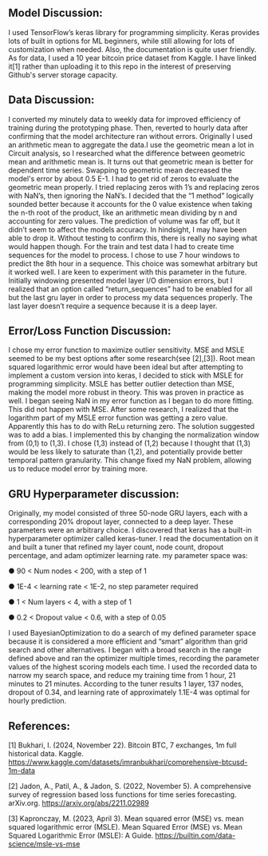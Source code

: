 ## **Model Discussion:**

I used TensorFlow’s keras library for programming simplicity. Keras provides lots of
built in options for ML beginners, while still allowing for lots of customization when
needed. Also, the documentation is quite user friendly. As for data, I used a 10 year 
bitcoin price dataset from Kaggle. I have linked it[1] rather than uploading it to this repo
in the interest of preserving Github's server storage capacity.

## **Data Discussion:**

I converted my minutely data to weekly data for improved efficiency of training
during the prototyping phase. Then, reverted to hourly data after confirming that the
model architecture ran without errors. Originally I used an arithmetic mean to aggregate 
the data.I use the geometric mean a lot in Circuit analysis, so I researched what the 
difference between geometric mean and arithmetic mean is. It turns out that geometric 
mean is better for dependent time series. Swapping to geometric mean decreased the model's 
error by about 0.5 E-1. I had to get rid of zeros to evaluate the geometric mean properly. 
I tried replacing zeros with 1’s and replacing zeros with NaN’s, then ignoring the NaN’s. 
I decided that the “1 method” logically sounded better because it accounts for the 0 value 
existence when taking the n-th root of the product, like an arithmetic mean dividing by n and
accounting for zero values. The prediction of volume was far off, but it didn’t seem to
affect the models accuracy. In hindsight, I may have been able to drop it. Without
testing to confirm this, there is really no saying what would happen though.
For the train and test data I had to create time sequences for the model to process.
I chose to use 7 hour windows to predict the 8th hour in a sequence. This choice was
somewhat arbitrary but it worked well. I are keen to experiment with this parameter in
the future. Initially windowing presented model layer I/O dimension errors, but I
realized that an option called “return_sequences” had to be enabled for all but the last
gru layer in order to process my data sequences properly. The last layer doesn’t require
a sequence because it is a deep layer.

## **Error/Loss Function Discussion:**

I chose my error function to maximize outlier sensitivity. MSE and MSLE seemed to
be my best options after some research(see [2],[3]). Root mean squared logarithmic
error would have been ideal but after attempting to implement a custom version into
keras, I decided to stick with MSLE for programming simplicity. MSLE has better
outlier detection than MSE, making the model more robust in theory. This was proven in
practice as well. I began seeing NaN in my error function as I began to do more
fitting. This did not happen with MSE. After some research, I realized that the
logarithm part of my MSLE error function was getting a zero value. Apparently this has
to do with ReLu returning zero. The solution suggested was to add a bias. I
implemented this by changing the normalization window from (0,1) to (1,3). I chose
(1,3) instead of (1,2) because I thought that (1,3) would be less likely to saturate than
(1,2), and potentially provide better temporal pattern granularity. This change fixed my
NaN problem, allowing us to reduce model error by training more.

## **GRU Hyperparameter discussion:**

Originally, my model consisted of three 50-node GRU layers, each with a corresponding
20% dropout layer, connected to a deep layer. These parameters were an arbitrary
choice. I discovered that keras has a built-in hyperparameter optimizer called
keras-tuner. I read the documentation on it and built a tuner that refined my layer
count, node count, dropout percentage, and adam optimizer learning rate. my
parameter space was:

● 90 < Num nodes < 200, with a step of 1

● 1E-4 < learning rate < 1E-2, no step parameter required

● 1 < Num layers < 4, with a step of 1

● 0.2 < Dropout value < 0.6, with a step of 0.05

I used BayesianOptimization to do a search of my defined parameter space because
it is considered a more efficient and “smart” algorithm than grid search and other alternatives.
I began with a broad search in the range defined above and ran the optimizer
multiple times, recording the parameter values of the highest scoring models each time.
I used the recorded data to narrow my search space, and reduce my training time
from 1 hour, 21 minutes to 21 minutes. According to the tuner results 1 layer, 137
nodes, dropout of 0.34, and learning rate of approximately 1.1E-4 was optimal for hourly
prediction.


## **References**:

[1] Bukhari, I. (2024, November 22). Bitcoin BTC, 7 exchanges, 1m full historical data.
Kaggle. https://www.kaggle.com/datasets/imranbukhari/comprehensive-btcusd-1m-data

[2] Jadon, A., Patil, A., & Jadon, S. (2022, November 5). A comprehensive survey of
regression based loss functions for time series forecasting. arXiv.org.
https://arxiv.org/abs/2211.02989

[3] Kapronczay, M. (2023, April 3). Mean squared error (MSE) vs. mean squared
logarithmic error (MSLE). Mean Squared Error (MSE) vs. Mean Squared Logarithmic
Error (MSLE): A Guide. https://builtin.com/data-science/msle-vs-mse
